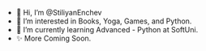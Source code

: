 - 👋 Hi, I’m @StiliyanEnchev
- 👀 I’m interested in Books, Yoga, Games, and Python.
- 🌱 I’m currently learning Advanced - Python at SoftUni.
- ✨ More Coming Soon.
<!---
StiliyanEnchev/StiliyanEnchev is a ✨ special ✨ repository because its `README.md` (this file) appears on your GitHub profile.
You can click the Preview link to take a look at your changes.
--->
